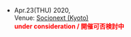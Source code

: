 - Apr.23(THU) 2020,  
  Venue: [Socionext (Kyoto)](https://www.socionext.com/jp/corporate/global-network.html)  
  **<span style="color: red;">under consideration / 開催可否検討中</span>**  
